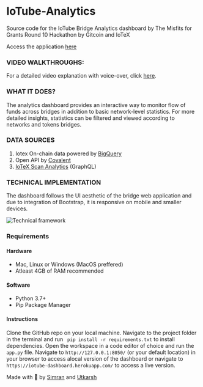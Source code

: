 # IoTube-Analytics
Source code for the IoTube Bridge Analytics dashboard by The Misfits for Grants Round 10 Hackathon by Gitcoin and IoTeX 

Access the application [here](https://iotube-dashboard.herokuapp.com/)

### VIDEO WALKTHROUGHS:

For a detailed video explanation with voice-over, click [here]().

### WHAT IT DOES? 

The analytics dashboard provides an interactive way to monitor flow of funds across bridges in addition to basic network-level statistics. For more detailed insights, statistics can be filtered and viewed according to networks and tokens bridges.

### DATA SOURCES

1. Iotex On-chain data powered by [BigQuery](https://medium.com/iotex/iotex-completes-integration-with-google-bigquery-51bf3b8182f2)
2. Open API by [Covalent](https://www.covalenthq.com/)
3. [IoTeX Scan Analytics](https://analytics.iotexscan.io/) (GraphQL)

### TECHNICAL IMPLEMENTATION

The dashboard follows the UI aesthetic of the bridge web application and due to integration of Bootstrap, it is responsive on mobile and smaller devices.

![Technical framework]()

### Requirements

#### Hardware

* Mac, Linux or Windows (MacOS preffered)
* Atleast 4GB of RAM recommended 

#### Software

* Python 3.7+
* Pip Package Manager

#### Instructions

Clone the GitHub repo on your local machine. Navigate to the project folder in the terminal and run ` pip install -r requirements.txt` to install dependencies. Open the workspace in a code editor of choice and run the `app.py` file. Navigate to `http://127.0.0.1:8050/` (or your default location) in your browser to access alocal version of the dashboard or navigate to `https://iotube-dashboard.herokuapp.com/` to access a live version.

Made with 🤘 by [Simran](https://simmsss.github.io/) and [Utkarsh](https://skhiearth.github.io/)

